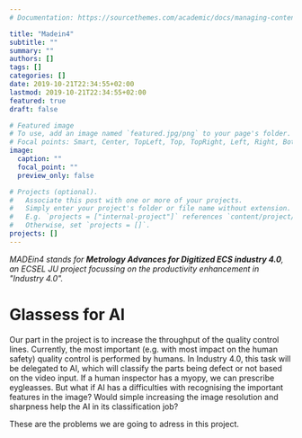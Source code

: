 ```yaml
---
# Documentation: https://sourcethemes.com/academic/docs/managing-content/

title: "Madein4"
subtitle: ""
summary: ""
authors: []
tags: []
categories: []
date: 2019-10-21T22:34:55+02:00
lastmod: 2019-10-21T22:34:55+02:00
featured: true
draft: false

# Featured image
# To use, add an image named `featured.jpg/png` to your page's folder.
# Focal points: Smart, Center, TopLeft, Top, TopRight, Left, Right, BottomLeft, Bottom, BottomRight.
image:
  caption: ""
  focal_point: ""
  preview_only: false

# Projects (optional).
#   Associate this post with one or more of your projects.
#   Simply enter your project's folder or file name without extension.
#   E.g. `projects = ["internal-project"]` references `content/project/deep-learning/index.md`.
#   Otherwise, set `projects = []`.
projects: []
---
```


_MADEin4 stands for **Metrology Advances for Digitized ECS industry 4.0**, an ECSEL JU project focussing on the productivity enhancement in "Industry 4.0"._

# Glassess for AI

Our part in the project is to increase the throughput of the quality control lines.
Currently, the most important (e.g. with most impact on the human safety) quality control is performed by humans.
In Industry 4.0, this task will be delegated to AI, which will classify the parts being defect or not based on the video input.
If a human inspector has a myopy, we can prescribe eygleasses.
But what if AI has a difficulties with recognising the important features in the image? 
Would simple increasing the image resolution and sharpness help the  AI in its classification job?

These are the problems we are going to adress in this project.